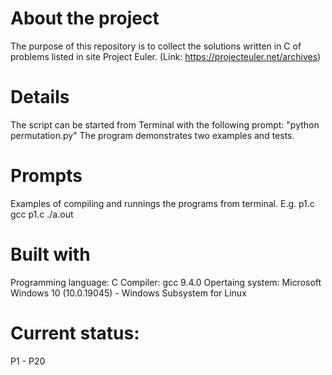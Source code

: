 # About the project
The purpose of this repository is to collect the solutions written in C of problems listed in site Project Euler. (Link: https://projecteuler.net/archives)


# Details
The script can be started from Terminal with the following prompt: "python permutation.py"
The program demonstrates two examples and tests.

# Prompts
Examples of compiling and runnings the programs from terminal. E.g. p1.c
gcc p1.c
./a.out

# Built with
Programming language: C
Compiler: gcc 9.4.0
Opertaing system: Microsoft Windows 10 (10.0.19045) - Windows Subsystem for Linux

# Current status:
P1 - P20
